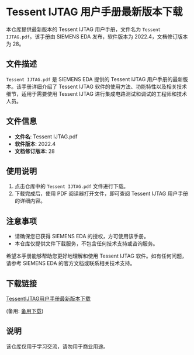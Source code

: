 # Tessent IJTAG 用户手册最新版本下载

本仓库提供最新版本的 Tessent IJTAG 用户手册，文件名为 `Tessent IJTAG.pdf`。该手册由 SIEMENS EDA 发布，软件版本为 2022.4，文档修订版本为 28。

## 文件描述

`Tessent IJTAG.pdf` 是 SIEMENS EDA 提供的 Tessent IJTAG 用户手册的最新版本。该手册详细介绍了 Tessent IJTAG 软件的使用方法、功能特性以及相关技术细节，适用于需要使用 Tessent IJTAG 进行集成电路测试和调试的工程师和技术人员。

## 文件信息

- **文件名**: Tessent IJTAG.pdf
- **软件版本**: 2022.4
- **文档修订版本**: 28

## 使用说明

1. 点击仓库中的 `Tessent IJTAG.pdf` 文件进行下载。
2. 下载完成后，使用 PDF 阅读器打开文件，即可查阅 Tessent IJTAG 用户手册的详细内容。

## 注意事项

- 请确保您已获得 SIEMENS EDA 的授权，方可使用该手册。
- 本仓库仅提供文件下载服务，不包含任何技术支持或咨询服务。

希望本手册能够帮助您更好地理解和使用 Tessent IJTAG 软件。如有任何问题，请参考 SIEMENS EDA 的官方文档或联系相关技术支持。

## 下载链接
[TessentIJTAG用户手册最新版本下载](https://pan.quark.cn/s/14239f5f5442) 

(备用: [备用下载](https://pan.baidu.com/s/1WpfyW8aHX6GTddSG_mKd6g?pwd=1234))

## 说明

该仓库仅用于学习交流，请勿用于商业用途。
